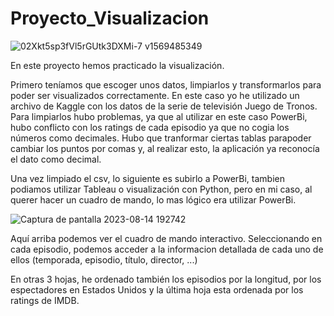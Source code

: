# Proyecto_Visualizacion

![02Xkt5sp3fVl5rGUtk3DXMi-7 v1569485349](https://github.com/chiinwy/Proyecto_Visualizacion/assets/137778612/794c5bce-dd8c-46e0-9205-a269ba6bedec)

En este proyecto hemos practicado la visualización.

Primero teníamos que escoger unos datos, limpiarlos y transformarlos para poder ser visualizados correctamente. En este caso yo he utilizado un archivo de Kaggle con los datos de la serie de televisión Juego de Tronos. Para limpiarlos hubo problemas, ya que al utilizar en este caso PowerBi, hubo conflicto con los ratings de cada episodio ya que no cogia los números como decimales. Hubo que tranformar ciertas tablas parapoder cambiar los puntos por comas y, al realizar esto, la aplicación ya reconocía el dato como decimal.

Una vez limpiado el csv, lo siguiente es subirlo a PowerBi, tambien podiamos utilizar Tableau o visualización con Python, pero en mi caso, al querer hacer un cuadro de mando, lo mas lógico era utilizar PowerBi.

![Captura de pantalla 2023-08-14 192742](https://github.com/chiinwy/Proyecto_Visualizacion/assets/137778612/c37e45e9-0dde-4ca7-a70f-16651b7e0301)

Aquí arriba podemos ver el cuadro de mando interactivo. Seleccionando en cada episodio, podemos acceder a la informacion detallada de cada uno de ellos (temporada, episodio, título, director, ...)

En otras 3 hojas, he ordenado también los episodios por la longitud, por los espectadores en Estados Unidos y la última hoja esta ordenada por los ratings de IMDB.

